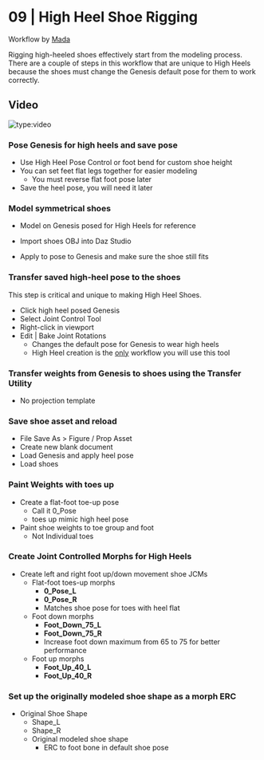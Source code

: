 # 09 | High Heel Shoe Rigging 
Workflow by [Mada](https://www.daz3d.com/mada)

Rigging high-heeled shoes effectively start from the modeling process. There are a couple of steps in this workflow that are unique to High Heels because the shoes must change the Genesis default pose for them to work correctly. 

## Video
![type:video](https://www.youtube.com/embed/ykMxPJbysjg)

### Pose Genesis for high heels and save pose

* Use High Heel Pose Control or foot bend for custom shoe height
* You can set feet flat legs together for easier modeling
  - You must reverse flat foot pose later
* Save the  heel pose, you will need it later

### Model symmetrical shoes

- Model on Genesis posed for High Heels for reference

* Import shoes OBJ into Daz Studio

* Apply to pose to Genesis and make sure the  shoe still fits

### Transfer saved high-heel pose to the shoes 
This step is critical and unique to making High Heel Shoes. 

- Click high heel posed Genesis
- Select Joint Control Tool
- Right-click in viewport
- Edit | Bake Joint Rotations
  - Changes the default pose for Genesis to wear high heels
  - High Heel creation is the <u>only</u> workflow you will use this tool

### Transfer weights from Genesis to shoes using the Transfer Utility

- No projection template

### Save shoe asset and reload

- File Save As > Figure / Prop Asset
- Create new blank document
- Load Genesis and apply heel pose
- Load shoes

### Paint Weights with toes up

- Create a flat-foot toe-up pose
  - Call it 0_Pose
  - toes up mimic high heel pose
- Paint shoe weights to toe group and foot
  - Not Individual toes

### Create Joint Controlled Morphs for High Heels

- Create left and right foot up/down movement shoe JCMs
  - Flat-foot toes-up morphs
    - **0_Pose_L**
    - **0_Pose_R**
    - Matches shoe pose for toes with heel flat
  - Foot down morphs
    - **Foot_Down_75_L**
    - **Foot_Down_75_R**
    - Increase foot down maximum from 65 to 75 for better performance
  - Foot up morphs
    - **Foot_Up_40_L**
    - **Foot_Up_40_R**

### Set up the originally modeled shoe shape as a morph ERC

- Original Shoe Shape
  - Shape_L
  - Shape_R
  - Original modeled shoe shape
    - ERC to foot bone in default shoe pose
